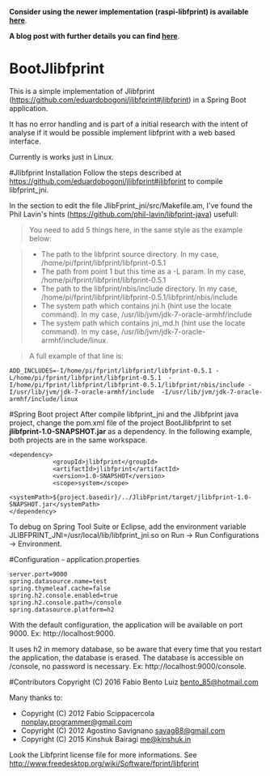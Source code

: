 **Consider using the newer  implementation (raspi-libfprint) is available [here](https://github.com/FabioBentoLuiz/BootJlibfprint)**.

**A blog post with further details you can find [here](https://fbentoluiz.io/libfprint)**.

# BootJlibfprint

This is a simple implementation of Jlibfprint (https://github.com/eduardobogoni/jlibfprint#jlibfprint) in a Spring Boot application.

It has no error handling and is part of a initial research with the intent of analyse if it would be possible implement libfprint with a web based interface.

Currently is works just in Linux.

#Jlibfprint Installation
Follow the steps described at https://github.com/eduardobogoni/jlibfprint#jlibfprint to compile libfprint_jni.

In the section to edit the file JlibFprint_jni/src/Makefile.am, I've found the Phil Lavin's hints (https://github.com/phil-lavin/libfprint-java) usefull:
> You need to add 5 things here, in the same style as the example below:

> - The path to the libfprint source directory. In my case, /home/pi/fprint/libfprint/libfprint-0.5.1
> - The path from point 1 but this time as a -L param. In my case, /home/pi/fprint/libfprint/libfprint-0.5.1
> - The path to the libfprint/nbis/include directory. In my case, /home/pi/fprint/libfprint/libfprint-0.5.1/libfprint/nbis/include
> - The system path which contains jni.h (hint use the locate command). In my case, /usr/lib/jvm/jdk-7-oracle-armhf/include
> - The system path which contains jni_md.h (hint use the locate command). In my case, /usr/lib/jvm/jdk-7-oracle-armhf/include/linux.

> A full example of that line is:
```
ADD_INCLUDES=-I/home/pi/fprint/libfprint/libfprint-0.5.1 -L/home/pi/fprint/libfprint/libfprint-0.5.1  -I/home/pi/fprint/libfprint/libfprint-0.5.1/libfprint/nbis/include -I/usr/lib/jvm/jdk-7-oracle-armhf/include  -I/usr/lib/jvm/jdk-7-oracle-armhf/include/linux
```

#Spring Boot project
After compile libfprint_jni and the Jlibfprint java project, change the pom.xml file of the project BootJlibfprint to set **jlibfprint-1.0-SNAPSHOT.jar** as a dependency. In the following example, both projects are in the same workspace. 
```
<dependency>
			<groupId>jlibfprint</groupId>
			<artifactId>jlibfprint</artifactId>
			<version>1.0-SNAPSHOT</version>
			<scope>system</scope>
			<systemPath>${project.basedir}/../JlibFprint/target/jlibfprint-1.0-SNAPSHOT.jar</systemPath>
</dependency>
```
To debug on Spring Tool Suite or Eclipse, add the environment variable JLIBFPRINT_JNI=/usr/local/lib/libfprint_jni.so on Run -> Run Configurations -> Environment.

#Configuration - application.properties
```
server.port=9000
spring.datasource.name=test
spring.thymeleaf.cache=false
spring.h2.console.enabled=true
spring.h2.console.path=/console
spring.datasource.platform=h2
```
With the default configuration, the application will be available on port 9000. Ex: http://localhost:9000.

It uses h2 in memory database, so be aware that every time that you restart the application, the database is erased. The database is accessible on /console, no password is necessary. Ex: http://localhost:9000/console.


#Contributors
Copyright (C) 2016 Fabio Bento Luiz bento_85@hotmail.com

Many thanks to:
- Copyright (C) 2012 Fabio Scippacercola nonplay.programmer@gmail.com
- Copyright (C) 2012 Agostino Savignano savag88@gmail.com
- Copyright (C) 2015 Kinshuk Bairagi me@kinshuk.in

Look the Libfprint license file for more informations. See http://www.freedesktop.org/wiki/Software/fprint/libfprint
 
 
